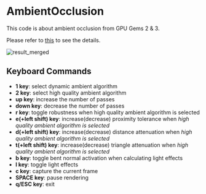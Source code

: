 # AmbientOcclusion

  This code is about ambient occlusion from GPU Gems 2 & 3.
  
  Please refer to [this](https://jeesunkim.com/projects/gpu-gems/ambient_occlusion/) to see the details.
  
![result_merged](https://github.com/emoy-kim/AmbientOcclusion/assets/17864157/daa8fba7-916d-4f1c-84a2-668d62096150)

## Keyboard Commands
  * **1 key**: select dynamic ambient algorithm
  * **2 key**: select high quality ambient algorithm
  * **up key**: increase the number of passes
  * **down key**: decrease the number of passes
  * **r key**: toggle robustness when high quality ambient algorithm is selected
  * **e(+left shift) key**: increase(decrease) proximity tolerance when _high quality ambient algorithm is selected_
  * **d(+left shift) key**: increase(decrease) distance attenuation when _high quality ambient algorithm is selected_
  * **t(+left shift) key**: increase(decrease) triangle attenuation when _high quality ambient algorithm is selected_
  * **b key**: toggle bent normal activation when calculating light effects
  * **l key**: toggle light effects
  * **c key**: capture the current frame
  * **SPACE key**: pause rendering
  * **q/ESC key**: exit
